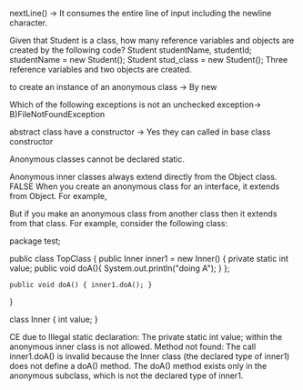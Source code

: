 

nextLine() -> It consumes the entire line of input including the newline character.

Given that Student is a class, how many reference variables and objects are created by the following code?
    Student studentName, studentId;
    studentName = new Student();
    Student stud_class = new Student();
    Three reference variables and two objects are created.


to create an instance of an anonymous class -> By new

Which of the following exceptions is not an unchecked exception-> B)FileNotFoundException


abstract class have a constructor -> Yes
they can called in base class constructor


Anonymous classes cannot be declared static.




Anonymous inner classes always extend directly from the Object class. FALSE
When you create an anonymous class for an interface, it extends from Object. For example,

But if you make an anonymous class from another class then it extends from that class. For example, consider the following class:









package test;

public class TopClass
{
   public Inner inner1 = new Inner()
   {
       private static int value;
       public void doA(){  System.out.println("doing A"); }
    };

    public void doA() { inner1.doA(); }
}

class Inner
{
   int value;
}


CE due to Illegal static declaration: The private static int value; within the anonymous inner class is not allowed.
Method not found: The call inner1.doA() is invalid because the Inner class (the declared type of inner1) does not define a doA() method. The doA() method exists only in the anonymous subclass, which is not the declared type of inner1. 